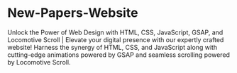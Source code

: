 # New-Papers-Website
Unlock the Power of Web Design with HTML, CSS, JavaScript, GSAP, and Locomotive Scroll | Elevate your digital presence with our expertly crafted website! Harness the synergy of HTML, CSS, and JavaScript along with cutting-edge animations powered by GSAP and seamless scrolling powered by Locomotive Scroll.
